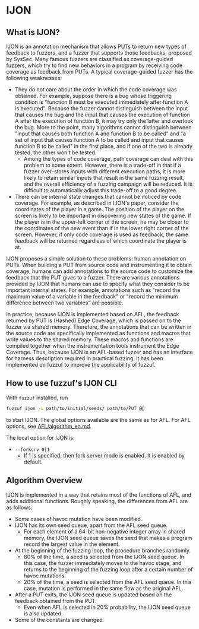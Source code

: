 # IJON

## What is IJON?

IJON is an annotation mechanism that allows PUTs to return new types of feedback to fuzzers, and a fuzzer that supports those feedbacks, proposed by SysSec. Many famous fuzzers are classified as coverage-guided fuzzers, which try to find new behaviors in a program by receiving code coverage as feedback from PUTs. A typical coverage-guided fuzzer has the following weaknesses: 

- They do not care about the order in which the code coverage was obtained. For example, suppose there is a bug whose triggering condition is "function B must be executed immediately after function A is executed". Because the fuzzer cannot distinguish between the input that causes the bug and the input that causes the execution of function A after the execution of function B, it may try only the latter and overlook the bug. More to the point, many algorithms cannot distinguish between "input that causes both function A and function B to be called" and "a set of input that causes function A to be called and input that causes function B to be called" in the first place, and if one of the two is already tested, the other won't be tested.
  - Among the types of code coverage, path coverage can deal with this problem to some extent. However, there is a trade-off in that if a fuzzer over-stores inputs with different execution paths, it is more likely to retain similar inputs that result in the same fuzzing result, and the overall efficiency of a fuzzing campaign will be reduced. It is difficult to automatically adjust this trade-off to a good degree.
- There can be internal state changes that cannot be noticed by code coverage. For example, as described in IJON's paper, consider the coordinates of the player in a game. The position of the player on the screen is likely to be important in discovering new states of the game. If the player is in the upper-left corner of the screen, he may be closer to the coordinates of the new event than if in the lower right corner of the screen. However, if only code coverage is used as feedback, the same feedback will be returned regardless of which coordinate the player is at.

IJON proposes a simple solution to these problems: human annotation on PUTs. When building a PUT from source code and instrumenting it to obtain coverage, humans can add annotations to the source code to customize the feedback that the PUT gives to a fuzzer. There are various annotations provided by IJON that humans can use to specify what they consider to be important internal states. For example, annotations such as "record the maximum value of a variable in the feedback" or "record the minimum difference between two variables" are possible.

In practice, because IJON is implemented based on AFL, the feedback returned by PUT is (Hashed) Edge Coverage, which is passed on to the fuzzer via shared memory. Therefore, the annotations that can be written in the source code are specifically implemented as functions and macros that write values to the shared memory. These macros and functions are compiled together when the instrumentation tools instrument the Edge Coverage.
Thus, because IJON is an AFL-based fuzzer and has an interface for harness description required in practical fuzzing, it has been implemented on fuzzuf to improve the applicability of fuzzuf.


## How to use fuzzuf's IJON CLI

With `fuzzuf` installed, run

```bash
fuzzuf ijon -i path/to/initial/seeds/ path/to/PUT @@
```

to start IJON. The global options available are the same as for AFL.
For AFL options, see [AFL/algorithm_en.md](/docs/algorithms/afl/algorithm_en.md).

The local option for IJON is:

- `--forksrv 0|1`
  - If 1 is specified, then fork server mode is enabled. It is enabled by default.

## Algorithm Overview

IJON is implemented in a way that retains most of the functions of AFL, and adds additional functions. Roughly speaking, the differences from AFL are as follows:

- Some cases of havoc mutation have been modified.
- IJON has its own seed queue, apart from the AFL seed queue.
  - For each element of a 64-bit non-negative integer array in shared memory, the IJON seed queue saves the seed that makes a program record the largest value in the element.
- At the beginning of the fuzzing loop, the procedure branches randomly.
  - 80% of the time, a seed is selected from the IJON seed queue. In this case, the fuzzer immediately moves to the havoc stage, and returns to the beginning of the fuzzing loop after a certain number of havoc mutations.
  - 20% of the time, a seed is selected from the AFL seed queue. In this case, mutation is performed in the same flow as the original AFL.
- After a PUT exits, the IJON seed queue is updated based on the feedback obtained from the PUT.
  - Even when AFL is selected in 20% probability, the IJON seed queue is also updated.
- Some of the constants are changed.
